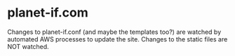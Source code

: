 # planet-if.com


Changes to planet-if.conf (and maybe the templates too?) are watched by automated AWS processes to
update the site. Changes to the static files are NOT watched.

